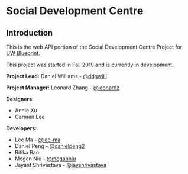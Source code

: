 # Social Development Centre

## Introduction

This is the web API portion of the Social Development Centre Project for [UW Blueprint](https://https://uwblueprint.org/).

This project was started in Fall 2019 and is currently in development.

**Project Lead:** Daniel Williams - [@ddgwilli](https://github.com/ddgwilli)

**Project Manager:** Leonard Zhang - [@leonardz](https://github.com/leonardz)

**Designers:** 
* Annie Xu
* Carmen Lee

**Developers:** 
* Lee Ma - [@lee-ma](https://github.com/lee-ma)
* Daniel Peng - [@danielpeng2](https://github.com/danielpeng2)
* Ritika Rao
* Megan Niu - [@meganniu](https://github.com/meganniu)
* Jayant Shrivastava - [@jayshrivastava](https://github.com/jayshrivastava)
